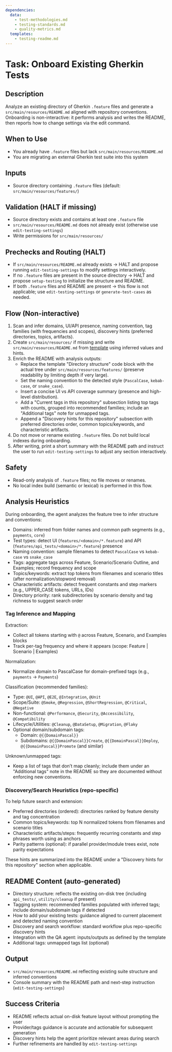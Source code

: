 ```yaml
---
dependencies:
  data:
    - test-methodologies.md
    - testing-standards.md
    - quality-metrics.md
  templates:
    - testing-readme.md
---
```


# Task: Onboard Existing Gherkin Tests

## Description

Analyze an existing directory of Gherkin `.feature` files and generate a `src/main/resources/README.md` aligned with repository conventions. Onboarding is non-interactive: it performs analysis and writes the README, then reports how to change settings via the edit command.

## When to Use

- You already have `.feature` files but lack `src/main/resources/README.md`
- You are migrating an external Gherkin test suite into this system

## Inputs

- Source directory containing `.feature` files (default: `src/main/resources/features/`)

## Validation (HALT if missing)

- Source directory exists and contains at least one `.feature` file
- `src/main/resources/README.md` does not already exist (otherwise use `edit-testing-settings`)
- Write permissions for `src/main/resources/`

## Prechecks and Routing (HALT)

- If `src/main/resources/README.md` already exists → HALT and propose running `edit-testing-settings` to modify settings interactively.
- If no `.feature` files are present in the source directory → HALT and propose `setup-testing` to initialize the structure and README.
- If both `.feature` files and README are present → this flow is not applicable; use `edit-testing-settings` or `generate-test-cases` as needed.

## Flow (Non-interactive)

1) Scan and infer domains, UI/API presence, naming convention, tag families (with frequencies and scopes), discovery hints (preferred directories, topics, artifacts).
2) Create `src/main/resources/` if missing and write `src/main/resources/README.md` from [template](./.krci-ai/templates/testing-readme.md) using inferred values and hints.
3) Enrich the README with analysis outputs:
   - Replace the template "Directory structure" code block with the actual tree under `src/main/resources/features/` (preserve readability by limiting depth if very large).
   - Set the naming convention to the detected style (`PascalCase`, `kebab-case`, or `snake_case`).
   - Insert a concise UI vs API coverage summary (presence and high-level distribution).
   - Add a "Current tags in this repository" subsection listing top tags with counts, grouped into recommended families; include an "Additional tags" note for unmapped tags.
   - Append a "Discovery hints for this repository" subsection with preferred directories order, common topics/keywords, and characteristic artifacts.
4) Do not move or rename existing `.feature` files. Do not build local indexes during onboarding.
5) After writing, print a short summary with the README path and instruct the user to run `edit-testing-settings` to adjust any section interactively.

## Safety

- Read-only analysis of `.feature` files; no file moves or renames.
- No local index build (semantic or lexical) is performed in this flow.

## Analysis Heuristics

During onboarding, the agent analyzes the feature tree to infer structure and conventions:

- Domains: inferred from folder names and common path segments (e.g., `payments`, `core`)
- Test types: detect UI (`features/<domain>/*.feature`) and API (`features/api_tests/<domain>/*.feature`) presence
- Naming convention: sample filenames to detect `PascalCase` vs `kebab-case` vs `snake_case`
- Tags: aggregate tags across Feature, Scenario/Scenario Outline, and Examples; record frequency and scope
- Topics/keywords: extract top tokens from filenames and scenario titles (after normalization/stopword removal)
- Characteristic artifacts: detect frequent constants and step markers (e.g., UPPER_CASE tokens, URLs, IDs)
- Directory priority: rank subdirectories by scenario density and tag richness to suggest search order

### Tag Inference and Mapping

Extraction:
- Collect all tokens starting with `@` across Feature, Scenario, and Examples blocks
- Track per-tag frequency and where it appears (scope: Feature | Scenario | Examples)

Normalization:
- Normalize domain to PascalCase for domain-prefixed tags (e.g., `payments` → `Payments`)

Classification (recommended families):
- Type: `@UI`, `@API`, `@E2E`, `@Integration`, `@Unit`
- Scope/Suite: `@Smoke`, `@Regression`, `@ShortRegression`, `@Critical`, `@Negative`
- Non-functional: `@Performance`, `@Security`, `@Accessibility`, `@Compatibility`
- Lifecycle/Utilities: `@Cleanup`, `@DataSetup`, `@Migration`, `@Flaky`
- Optional domain/subdomain tags:
  - Domain: `@{{DomainPascal}}`
  - Subdomains: `@{{DomainPascal}}Create`, `@{{DomainPascal}}Deploy`, `@{{DomainPascal}}Promote` (and similar)

Unknown/unmapped tags:
- Keep a list of tags that don’t map cleanly; include them under an "Additional tags" note in the README so they are documented without enforcing new conventions.

### Discovery/Search Heuristics (repo-specific)

To help future search and extension:
- Preferred directories (ordered): directories ranked by feature density and tag concentration
- Common topics/keywords: top N normalized tokens from filenames and scenario titles
- Characteristic artifacts/steps: frequently recurring constants and step phrases worth using as anchors
- Parity patterns (optional): if parallel provider/module trees exist, note parity expectations

These hints are summarized into the README under a "Discovery hints for this repository" section when applicable.

## README Content (auto-generated)

- Directory structure: reflects the existing on-disk tree (including `api_tests/`, `utility/cleanup` if present)
- Tagging system: recommended families populated with inferred tags; include domain/subdomain tags if detected
- How to add your existing tests: guidance aligned to current placement and detected naming convention
- Discovery and search workflow: standard workflow plus repo-specific discovery hints
- Integration with the QA agent: inputs/outputs as defined by the template
- Additional tags: unmapped tags list (optional)

## Output

- `src/main/resources/README.md` reflecting existing suite structure and inferred conventions
- Console summary with the README path and next-step instruction (`edit-testing-settings`)

## Success Criteria

- README reflects actual on-disk feature layout without prompting the user
- Provider/tags guidance is accurate and actionable for subsequent generation
- Discovery hints help the agent prioritize relevant areas during search
- Further refinements are handled by `edit-testing-settings`
